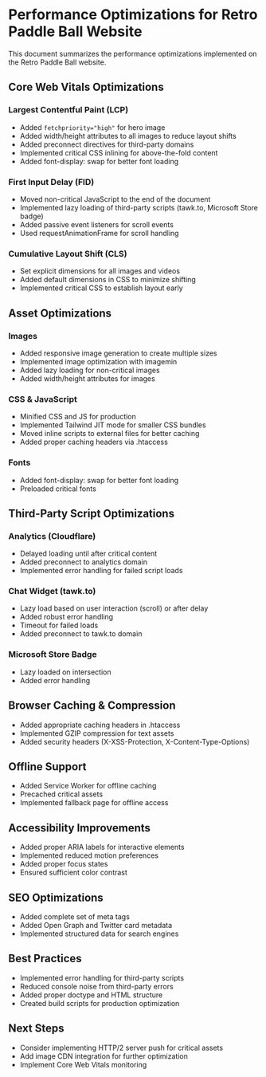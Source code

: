 # Performance Optimizations for Retro Paddle Ball Website

This document summarizes the performance optimizations implemented on the Retro Paddle Ball website.

## Core Web Vitals Optimizations

### Largest Contentful Paint (LCP)
- Added `fetchpriority="high"` for hero image
- Added width/height attributes to all images to reduce layout shifts
- Added preconnect directives for third-party domains
- Implemented critical CSS inlining for above-the-fold content
- Added font-display: swap for better font loading

### First Input Delay (FID)
- Moved non-critical JavaScript to the end of the document
- Implemented lazy loading of third-party scripts (tawk.to, Microsoft Store badge)
- Added passive event listeners for scroll events
- Used requestAnimationFrame for scroll handling

### Cumulative Layout Shift (CLS)
- Set explicit dimensions for all images and videos
- Added default dimensions in CSS to minimize shifting
- Implemented critical CSS to establish layout early

## Asset Optimizations

### Images
- Added responsive image generation to create multiple sizes
- Implemented image optimization with imagemin
- Added lazy loading for non-critical images
- Added width/height attributes for images

### CSS & JavaScript
- Minified CSS and JS for production
- Implemented Tailwind JIT mode for smaller CSS bundles
- Moved inline scripts to external files for better caching
- Added proper caching headers via .htaccess

### Fonts
- Added font-display: swap for better font loading
- Preloaded critical fonts

## Third-Party Script Optimizations

### Analytics (Cloudflare)
- Delayed loading until after critical content
- Added preconnect to analytics domain
- Implemented error handling for failed script loads

### Chat Widget (tawk.to)
- Lazy load based on user interaction (scroll) or after delay
- Added robust error handling
- Timeout for failed loads
- Added preconnect to tawk.to domain

### Microsoft Store Badge
- Lazy loaded on intersection
- Added error handling

## Browser Caching & Compression

- Added appropriate caching headers in .htaccess
- Implemented GZIP compression for text assets
- Added security headers (X-XSS-Protection, X-Content-Type-Options)

## Offline Support

- Added Service Worker for offline caching
- Precached critical assets
- Implemented fallback page for offline access

## Accessibility Improvements

- Added proper ARIA labels for interactive elements
- Implemented reduced motion preferences
- Added proper focus states
- Ensured sufficient color contrast

## SEO Optimizations

- Added complete set of meta tags
- Added Open Graph and Twitter card metadata
- Implemented structured data for search engines

## Best Practices

- Implemented error handling for third-party scripts
- Reduced console noise from third-party errors
- Added proper doctype and HTML structure
- Created build scripts for production optimization

## Next Steps

- Consider implementing HTTP/2 server push for critical assets
- Add image CDN integration for further optimization
- Implement Core Web Vitals monitoring
